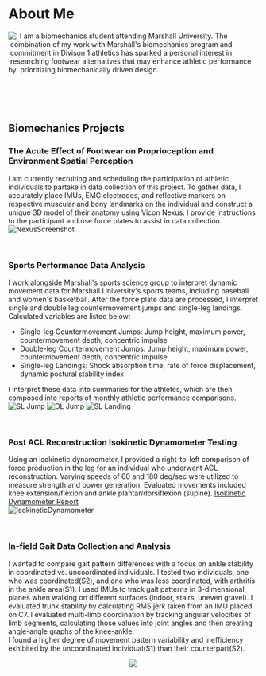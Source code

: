 # About Me 

<img align="left" src="https://github.com/user-attachments/assets/e5d28121-61a4-443a-adf3-d8137785d633">
&nbsp;I am a biomechanics student attending Marshall University. The 
&nbsp;combination of my work with Marshall's biomechanics program and 
&nbsp;commitment in Divison 1 athletics has sparked a personal interest in 
&nbsp;researching footwear alternatives that may enhance athletic performance by 
&nbsp;prioritizing biomechanically driven design.
<br /><br /><br /><br /><br />

## Biomechanics Projects

### The Acute Effect of Footwear on Proprioception and Environment Spatial Perception
I am currently recruiting and scheduling the participation of athletic individuals to partake in data collection of this project. To gather data, I accurately place IMUs, EMG electrodes, and reflective markers on respective muscular and bony landmarks on the individual and construct a unique 3D model of their anatomy using Vicon Nexus. I provide instructions to the participant and use force plates to assist in data collection.
![NexusScreenshot](https://github.com/user-attachments/assets/be9da97e-0c95-46a2-aaf6-3ea4b95a2143)

<br />

### Sports Performance Data Analysis
I work alongside Marshall's sports science group to interpret dynamic movement data for Marshall University's sports teams, including baseball and women's basketball. After the force plate data are processed, I interpret single and double leg countermovement jumps and single-leg landings. Calculated variables are listed below: 
- Single-leg Countermovement Jumps: Jump height, maximum power, countermovement depth, concentric impulse
- Double-leg Countermovement Jumps: Jump height, maximum power, countermovement depth, concentric impulse
- Single-leg Landings: Shock absorption time, rate of force displacement, dynamic postural stability index

I interpret these data into summaries for the athletes, which are then composed into reports of monthly athletic performance comparisons. 
![SL Jump](https://github.com/user-attachments/assets/21b68813-da16-438b-b3e7-cd935929a65f)
![DL Jump](https://github.com/user-attachments/assets/27829d41-e325-4f08-b12a-43ca1529e641)
![SL Landing ](https://github.com/user-attachments/assets/c56500ef-22ca-424a-92e9-5b6e8fbbe495)

<br />

### Post ACL Reconstruction Isokinetic Dynamometer Testing
Using an isokinetic dynamometer, I provided a right-to-left comparison of force production in the leg for an individual who underwent ACL reconstruction. Varying speeds of 60 and 180 deg/sec were utilized to measure strength and power generation. Evaluated movements included knee extension/flexion and ankle plantar/dorsiflexion (supine). [Isokinetic Dynamometer Report](https://github.com/miamcbride/Mia_McBride/blob/main/IsokineticDynamometerReport.pdf)
<br />
![IsokineticDynamometer](https://github.com/user-attachments/assets/2133750c-1647-4cb2-8168-b9d348f56a5f)

<br />

### In-field Gait Data Collection and Analysis
I wanted to compare gait pattern differences with a focus on ankle stability in coordinated vs. uncoordinated individuals. I tested two individuals, one who was coordinated(S2), and one who was less coordinated, with arthritis in the ankle area(S1). I used IMUs to track gait patterns in 3-dimensional planes when walking on different surfaces (indoor, stairs, uneven gravel). I evaluated trunk stability by calculating RMS jerk taken from an IMU placed on C7. I evaluated multi-limb coordination by tracking angular velocities of limb segments, calculating those values into joint angles and then creating angle-angle graphs of the knee-ankle. 
<br />
I found a higher degree of movement pattern variability and inefficiency exhibited by the uncoordinated individual(S1) than their counterpart(S2). 
<p align="center">
  <img src="https://github.com/user-attachments/assets/3ef3944a-fca9-4247-8f7b-eee56c883884"/>
</p>
